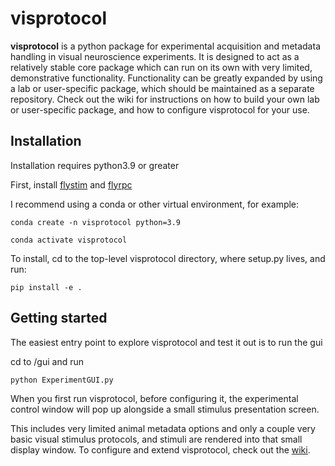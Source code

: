 # visprotocol
**visprotocol** is a python package for experimental acquisition and metadata handling in visual neuroscience experiments. It is designed to act as a relatively stable core package which can run on its own with very limited, demonstrative functionality. Functionality can be greatly expanded by using a lab or user-specific package, which should be maintained as a separate repository. Check out the wiki for instructions on how to build your own lab or user-specific package, and how to configure visprotocol for your use.

## Installation
Installation requires python3.9 or greater

First, install [flystim](https://github.com/ClandininLab/flystim) and [flyrpc](https://github.com/ClandininLab/flyrpc)

I recommend using a conda or other virtual environment, for example:

`conda create -n visprotocol python=3.9`

`conda activate visprotocol`

To install, cd to the top-level visprotocol directory, where setup.py lives, and run:

`pip install -e .`

## Getting started

The easiest entry point to explore visprotocol and test it out is to run the gui

cd to /gui and run

`python ExperimentGUI.py`

When you first run visprotocol, before configuring it, the experimental control window will pop up alongside a small stimulus presentation screen.

This includes very limited animal metadata options and only a couple very basic visual stimulus protocols, and stimuli are rendered into that small display window. To configure and extend visprotocol, check out the [wiki](https://github.com/ClandininLab/visprotocol/wiki).
